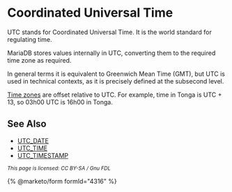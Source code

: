 # Coordinated Universal Time

UTC stands for Coordinated Universal Time. It is the world standard for regulating time.

MariaDB stores values internally in UTC, converting them to the required time zone as required.

In general terms it is equivalent to Greenwich Mean Time (GMT), but UTC is used in technical contexts, as it is precisely defined at the subsecond level.

[Time zones](time-zones.md) are offset relative to UTC. For example, time in Tonga is UTC + 13, so 03h00 UTC is 16h00 in Tonga.

## See Also

* [UTC\_DATE](../../../../sql-functions/date-time-functions/utc_date.md)
* [UTC\_TIME](../../../../sql-functions/date-time-functions/utc_time.md)
* [UTC\_TIMESTAMP](../../../../sql-functions/date-time-functions/utc_timestamp.md)

<sub>_This page is licensed: CC BY-SA / Gnu FDL_</sub>

{% @marketo/form formId="4316" %}
